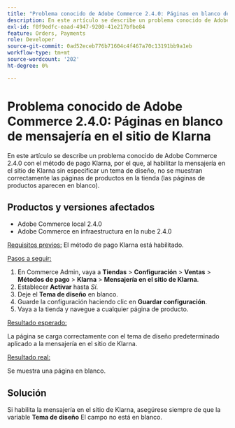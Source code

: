 ```yaml
---
title: "Problema conocido de Adobe Commerce 2.4.0: Páginas en blanco de mensajería en el sitio de Klarna"
description: En este artículo se describe un problema conocido de Adobe Commerce 2.4.0 con el método de pago Klarna, por el que, al habilitar la mensajería en el sitio de Klarna sin especificar un tema de diseño, no se muestran correctamente las páginas de productos en la tienda (las páginas de productos aparecen en blanco).
exl-id: f0f9edfc-eaad-4947-9200-41e217bfbe84
feature: Orders, Payments
role: Developer
source-git-commit: 0ad52eceb776b71604c4f467a70c13191bb9a1eb
workflow-type: tm+mt
source-wordcount: '202'
ht-degree: 0%

---
```


# Problema conocido de Adobe Commerce 2.4.0: Páginas en blanco de mensajería en el sitio de Klarna

En este artículo se describe un problema conocido de Adobe Commerce 2.4.0 con el método de pago Klarna, por el que, al habilitar la mensajería en el sitio de Klarna sin especificar un tema de diseño, no se muestran correctamente las páginas de productos en la tienda (las páginas de productos aparecen en blanco).

## Productos y versiones afectados

* Adobe Commerce local 2.4.0
* Adobe Commerce en infraestructura en la nube 2.4.0

<u>Requisitos previos:</u> El método de pago Klarna está habilitado.

<u>Pasos a seguir:</u>

1. En Commerce Admin, vaya a **Tiendas** > **Configuración** > **Ventas** > **Métodos de pago** > **Klarna** > **Mensajería en el sitio de Klarna**.
1. Establecer **Activar** hasta *Sí*.
1. Deje el **Tema de diseño** en blanco.
1. Guarde la configuración haciendo clic en **Guardar configuración**.
1. Vaya a la tienda y navegue a cualquier página de producto.

<u>Resultado esperado:</u>

La página se carga correctamente con el tema de diseño predeterminado aplicado a la mensajería en el sitio de Klarna.

<u>Resultado real:</u>

Se muestra una página en blanco.

## Solución

Si habilita la mensajería en el sitio de Klarna, asegúrese siempre de que la variable **Tema de diseño** El campo no está en blanco.
